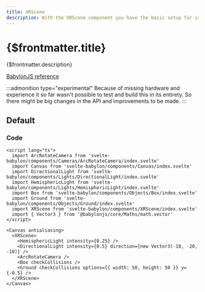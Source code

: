 ```yaml
---
title: XRScene
description: With the XRScene component you have the basic setup for implementing a virtual and augmented reality application.
---
```


<script>
  import XRSceneStory from 'svelte-babylon/components/XRScene/XRScene.story.svelte'
  import ExampleWrapper from '$routes/docs/_components/ExampleWrapper.svelte'
</script>

# {$frontmatter.title}

{$frontmatter.description}

[BabylonJS reference](https://doc.babylonjs.com/divingDeeper/webXR/webXRExperienceHelpers)

:::admonition type="experimental"
Because of missing hardware and experience it so far wasn't possible to test and build this in its entirety. So there might be big changes in the API and improvements to be made.
:::

## Default

<ExampleWrapper id='XRSceneStory'>
  <XRSceneStory />
</ExampleWrapper>

### Code

```svelte
<script lang="ts">
  import ArcRotateCamera from 'svelte-babylon/components/Cameras/ArcRotateCamera/index.svelte'
  import Canvas from 'svelte-babylon/components/Canvas/index.svelte'
  import DirectionalLight from 'svelte-babylon/components/Lights/DirectionalLight/index.svelte'
  import HemisphericLight from 'svelte-babylon/components/Lights/HemisphericLight/index.svelte'
  import Box from 'svelte-babylon/components/Objects/Box/index.svelte'
  import Ground from 'svelte-babylon/components/Objects/Ground/index.svelte'
  import XRScene from 'svelte-babylon/components/XRScene/index.svelte'
  import { Vector3 } from '@babylonjs/core/Maths/math.vector'
</script>

<Canvas antialiasing>
  <XRScene>
    <HemisphericLight intensity={0.25} />
    <DirectionalLight intensity={0.5} direction={new Vector3(-10, -20, -10)} />
    <ArcRotateCamera />
    <Box checkCollisions />
    <Ground checkCollisions options={{ width: 50, height: 50 }} y={-0.5} />
  </XRScene>
</Canvas>
```
